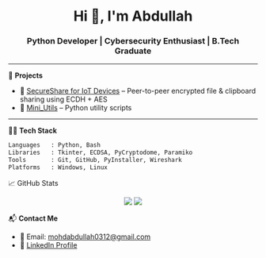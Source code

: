<h1 align="center">Hi 👋, I'm Abdullah</h1>
<h3 align="center">Python Developer | Cybersecurity Enthusiast | B.Tech Graduate</h3>

---

🚀 **Projects**
- 🔐 [SecureShare for IoT Devices](https://github.com/mohdabdullah0312/SecureShare) – Peer-to-peer encrypted file & clipboard sharing using ECDH + AES
- 🧰 [Mini_Utils](https://github.com/mohdabdullah0312/Mini_Utils) – Python utility scripts

---

🧑‍💻 **Tech Stack**
```bash
Languages   : Python, Bash
Libraries   : Tkinter, ECDSA, PyCryptodome, Paramiko
Tools       : Git, GitHub, PyInstaller, Wireshark
Platforms   : Windows, Linux
```

📈 GitHub Stats

<p align="center"> <img src="https://github-readme-stats.vercel.app/api?username=mohdabdullah0312&show_icons=true&theme=dark" /> <img src="https://github-readme-streak-stats.herokuapp.com/?user=mohdabdullah0312&theme=dark" /> </p>

📬 **Contact Me**

- 📧 Email: [mohdabdullah0312@gmail.com](mailto:mohdabdullah0312@gmail.com)
- 💼 [LinkedIn Profile](https://www.linkedin.com/in/muhammadabdullahasim)
